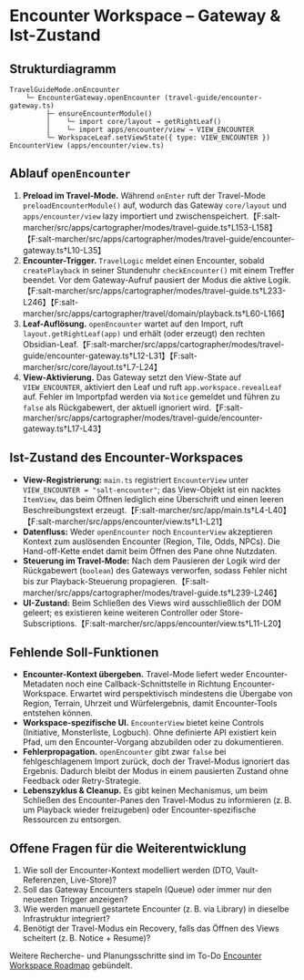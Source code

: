 # Encounter Workspace – Gateway & Ist-Zustand

## Strukturdiagramm
```
TravelGuideMode.onEncounter
    └─ EncounterGateway.openEncounter (travel-guide/encounter-gateway.ts)
         ├─ ensureEncounterModule()
         │    └─ import core/layout → getRightLeaf()
         │    └─ import apps/encounter/view → VIEW_ENCOUNTER
         └─ WorkspaceLeaf.setViewState({ type: VIEW_ENCOUNTER })
EncounterView (apps/encounter/view.ts)
```

## Ablauf `openEncounter`
1. **Preload im Travel-Mode.** Während `onEnter` ruft der Travel-Mode `preloadEncounterModule()` auf, wodurch das Gateway `core/layout` und `apps/encounter/view` lazy importiert und zwischenspeichert.【F:salt-marcher/src/apps/cartographer/modes/travel-guide.ts†L153-L158】【F:salt-marcher/src/apps/cartographer/modes/travel-guide/encounter-gateway.ts†L10-L35】
2. **Encounter-Trigger.** `TravelLogic` meldet einen Encounter, sobald `createPlayback` in seiner Stundenuhr `checkEncounter()` mit einem Treffer beendet. Vor dem Gateway-Aufruf pausiert der Modus die aktive Logik.【F:salt-marcher/src/apps/cartographer/modes/travel-guide.ts†L233-L246】【F:salt-marcher/src/apps/cartographer/travel/domain/playback.ts†L60-L166】
3. **Leaf-Auflösung.** `openEncounter` wartet auf den Import, ruft `layout.getRightLeaf(app)` und erhält (oder erzeugt) den rechten Obsidian-Leaf.【F:salt-marcher/src/apps/cartographer/modes/travel-guide/encounter-gateway.ts†L12-L31】【F:salt-marcher/src/core/layout.ts†L7-L24】
4. **View-Aktivierung.** Das Gateway setzt den View-State auf `VIEW_ENCOUNTER`, aktiviert den Leaf und ruft `app.workspace.revealLeaf` auf. Fehler im Importpfad werden via `Notice` gemeldet und führen zu `false` als Rückgabewert, der aktuell ignoriert wird.【F:salt-marcher/src/apps/cartographer/modes/travel-guide/encounter-gateway.ts†L17-L43】

## Ist-Zustand des Encounter-Workspaces
- **View-Registrierung:** `main.ts` registriert `EncounterView` unter `VIEW_ENCOUNTER = "salt-encounter"`; das View-Objekt ist ein nacktes `ItemView`, das beim Öffnen lediglich eine Überschrift und einen leeren Beschreibungstext erzeugt.【F:salt-marcher/src/app/main.ts†L4-L40】【F:salt-marcher/src/apps/encounter/view.ts†L1-L21】
- **Datenfluss:** Weder `openEncounter` noch `EncounterView` akzeptieren Kontext zum auslösenden Encounter (Region, Tile, Odds, NPCs). Die Hand-off-Kette endet damit beim Öffnen des Pane ohne Nutzdaten.
- **Steuerung im Travel-Mode:** Nach dem Pausieren der Logik wird der Rückgabewert (`boolean`) des Gateways verworfen, sodass Fehler nicht bis zur Playback-Steuerung propagieren.【F:salt-marcher/src/apps/cartographer/modes/travel-guide.ts†L239-L246】
- **UI-Zustand:** Beim Schließen des Views wird ausschließlich der DOM geleert; es existieren keine weiteren Controller oder Store-Subscriptions.【F:salt-marcher/src/apps/encounter/view.ts†L11-L20】

## Fehlende Soll-Funktionen
- **Encounter-Kontext übergeben.** Travel-Mode liefert weder Encounter-Metadaten noch eine Callback-Schnittstelle in Richtung Encounter-Workspace. Erwartet wird perspektivisch mindestens die Übergabe von Region, Terrain, Uhrzeit und Würfelergebnis, damit Encounter-Tools entstehen können.
- **Workspace-spezifische UI.** `EncounterView` bietet keine Controls (Initiative, Monsterliste, Logbuch). Ohne definierte API existiert kein Pfad, um den Encounter-Vorgang abzubilden oder zu dokumentieren.
- **Fehlerpropagation.** `openEncounter` gibt zwar `false` bei fehlgeschlagenem Import zurück, doch der Travel-Modus ignoriert das Ergebnis. Dadurch bleibt der Modus in einem pausierten Zustand ohne Feedback oder Retry-Strategie.
- **Lebenszyklus & Cleanup.** Es gibt keinen Mechanismus, um beim Schließen des Encounter-Panes den Travel-Modus zu informieren (z. B. um Playback wieder freizugeben) oder Encounter-spezifische Ressourcen zu entsorgen.

## Offene Fragen für die Weiterentwicklung
1. Wie soll der Encounter-Kontext modelliert werden (DTO, Vault-Referenzen, Live-Store)?
2. Soll das Gateway Encounters stapeln (Queue) oder immer nur den neuesten Trigger anzeigen?
3. Wie werden manuell gestartete Encounter (z. B. via Library) in dieselbe Infrastruktur integriert?
4. Benötigt der Travel-Modus ein Recovery, falls das Öffnen des Views scheitert (z. B. Notice + Resume)?

Weitere Recherche- und Planungsschritte sind im To-Do [Encounter Workspace Roadmap](../../todo/encounter-workspace-roadmap.md) gebündelt.
